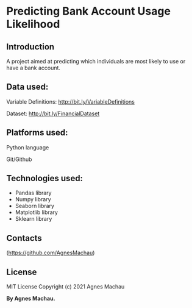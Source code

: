 # Predicting Bank Account Usage Likelihood

## Introduction

A project aimed at predicting which individuals are most likely to use or have a bank account.

## Data used:

Variable Definitions: http://bit.ly/VariableDefinitions 

Dataset: http://bit.ly/FinancialDataset 

## Platforms used:
Python language

Git/Github

## Technologies used:
* Pandas library
* Numpy library
* Seaborn library
* Matplotlib library
* Sklearn library

## Contacts

(https://github.com/AgnesMachau)

## License

MIT License Copyright (c) 2021 Agnes Machau

**By Agnes Machau.**



